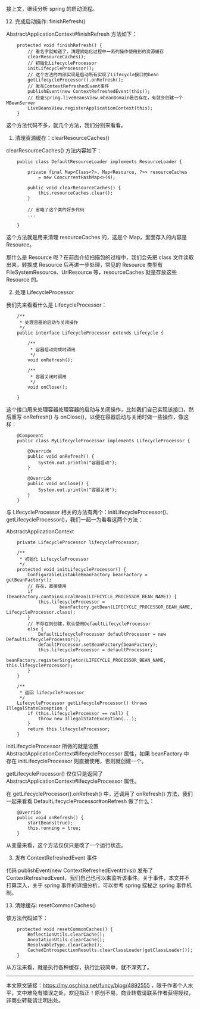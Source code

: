 

接上文，继续分析 spring 的启动流程。

12. 完成启动操作: finishRefresh()

AbstractApplicationContext#finishRefresh 方法如下：
```
    protected void finishRefresh() {
        // 看名字就知道了，清理初始化过程中一系列操作使用到的资源缓存
        clearResourceCaches();
        // 初始化LifecycleProcessor
        initLifecycleProcessor();
        // 这个方法的内部实现是启动所有实现了Lifecycle接口的bean
        getLifecycleProcessor().onRefresh();
        // 发布ContextRefreshedEvent事件
        publishEvent(new ContextRefreshedEvent(this));
        // 检查spring.liveBeansView.mbeanDomain是否存在，有就会创建一个MBeanServer
        LiveBeansView.registerApplicationContext(this);
    }
```

这个方法代码不多，就几个方法，我们分别来看看。

1. 清理资源缓存：clearResourceCaches()

clearResourceCaches() 方法内容如下：
```
    public class DefaultResourceLoader implements ResourceLoader {
    
        private final Map<Class<?>, Map<Resource, ?>> resourceCaches
            = new ConcurrentHashMap<>(4);
    
        public void clearResourceCaches() {
            this.resourceCaches.clear();
        }
    
        // 省略了这个类的好多代码
        ...
    
    }
```

这个方法就是用来清理 resourceCaches 的，这是个 Map，里面存入的内容是 Resource。

那什么是 Resource 呢？在前面介绍扫描包的过程中，我们会先把 class 文件读取出来，转换成 Resource 后再进一步处理，常见的 Resource 类型有 FileSystemResource、UrlResource 等，resourceCaches 就是存放这些 Resource 的。

2. 处理 LifecycleProcessor

我们先来看看什么是 LifecycleProcessor：
```
    /**
     * 处理容器的启动与关闭操作
     */
    public interface LifecycleProcessor extends Lifecycle {
    
        /**
         * 容器启动完成时调用
         */
        void onRefresh();
    
        /**
         * 容器关闭时调用
         */
        void onClose();
    
    }
```

这个接口用来处理容器处理容器的启动与关闭操作，比如我们自己实现该接口，然后重写 onRefresh() 与 onClose()，以便在容器启动与关闭时做一些操作，像这样：
```
    @Component
    public class MyLifecycleProcessor implements LifecycleProcessor {
    
        @Override
        public void onRefresh() {
            System.out.println("容器启动");
        }
    
        @Override
        public void onClose() {
            System.out.println("容器关闭");
        }
    }
```

与 LifecycleProcessor 相关的方法有两个：initLifecycleProcessor()、getLifecycleProcessor()，我们一起一为看看这两个方法：

AbstractApplicationContext
```
    private LifecycleProcessor lifecycleProcessor;
    
    /**
     * 初始化 LifecycleProcessor
     */
    protected void initLifecycleProcessor() {
        ConfigurableListableBeanFactory beanFactory = getBeanFactory();
        // 存在，直接使用
        if (beanFactory.containsLocalBean(LIFECYCLE_PROCESSOR_BEAN_NAME)) {
            this.lifecycleProcessor =
                    beanFactory.getBean(LIFECYCLE_PROCESSOR_BEAN_NAME, LifecycleProcessor.class);
        }
        // 不存在则创建，默认使用DefaultLifecycleProcessor
        else {
            DefaultLifecycleProcessor defaultProcessor = new DefaultLifecycleProcessor();
            defaultProcessor.setBeanFactory(beanFactory);
            this.lifecycleProcessor = defaultProcessor;
            beanFactory.registerSingleton(LIFECYCLE_PROCESSOR_BEAN_NAME, this.lifecycleProcessor);
        }
    }
    
    /**
     * 返回 lifecycleProcessor
     */
    LifecycleProcessor getLifecycleProcessor() throws IllegalStateException {
        if (this.lifecycleProcessor == null) {
            throw new IllegalStateException(...);
        }
        return this.lifecycleProcessor;
    }
```

initLifecycleProcessor 所做的就是设置 AbstractApplicationContext#lifecycleProcessor 属性，如果 beanFactory 中存在 initLifecycleProcessor 则直接使用，否则就创建一个。

getLifecycleProcessor() 仅仅只是返回了 AbstractApplicationContext#lifecycleProcessor 属性。

在 getLifecycleProcessor().onRefresh() 中，还调用了 onRefresh() 方法，我们一起来看看 DefaultLifecycleProcessor#onRefresh 做了什么：
```
    @Override
    public void onRefresh() {
        startBeans(true);
        this.running = true;
    }
```

从变量来看，这个方法仅仅只是改了一个运行状态。

3. 发布 ContextRefreshedEvent 事件

代码 publishEvent(new ContextRefreshedEvent(this)) 发布了 ContextRefreshedEvent，我们自己也可以来监听该事件。关于事件，本文并不打算深入，关于 spring 事件的详细分析，可以参考 spring 探秘之 spring 事件机制。

13. 清除缓存: resetCommonCaches()

该方法代码如下：
```
    protected void resetCommonCaches() {
        ReflectionUtils.clearCache();
        AnnotationUtils.clearCache();
        ResolvableType.clearCache();
        CachedIntrospectionResults.clearClassLoader(getClassLoader());
    }
```

从方法来看，就是执行各种缓存，执行比较简单，就不深究了。

---

本文原文链接：https://my.oschina.net/funcy/blog/4892555 ，限于作者个人水平，文中难免有错误之处，欢迎指正！原创不易，商业转载请联系作者获得授权，非商业转载请注明出处。
